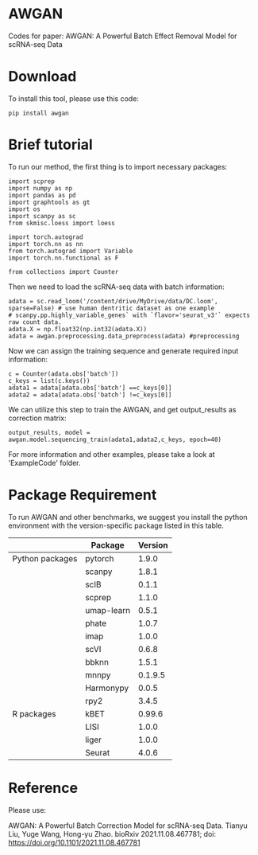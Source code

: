# AWGAN
Codes for paper: AWGAN: A Powerful Batch Effect Removal Model for scRNA-seq Data

# Download
To install this tool, please use this code:
```
pip install awgan
```
# Brief tutorial

To run our method, the first thing is to import necessary packages:
```
import scprep
import numpy as np
import pandas as pd
import graphtools as gt
import os
import scanpy as sc
from skmisc.loess import loess

import torch.autograd
import torch.nn as nn
from torch.autograd import Variable
import torch.nn.functional as F  

from collections import Counter
```
Then we need to load the scRNA-seq data with batch information:
```
adata = sc.read_loom('/content/drive/MyDrive/data/DC.loom', sparse=False) # use human dentritic dataset as one example
# scanpy.pp.highly_variable_genes` with `flavor='seurat_v3'` expects raw count data.
adata.X = np.float32(np.int32(adata.X))
adata = awgan.preprocessing.data_preprocess(adata) #preprocessing
```
Now we can assign the training sequence and generate required input information:
```
c = Counter(adata.obs['batch'])
c_keys = list(c.keys())
adata1 = adata[adata.obs['batch'] ==c_keys[0]]
adata2 = adata[adata.obs['batch'] !=c_keys[0]]
```
We can utilize this step to train the AWGAN, and get output_results as correction matrix:
```
output_results, model = awgan.model.sequencing_train(adata1,adata2,c_keys, epoch=40)
```
For more information and other examples, please take a look at 'ExampleCode' folder.


# Package Requirement

To run AWGAN and other benchmarks, we suggest you install the python environment with the version-specific package listed in this table. 

|                 | Package    | Version |
|-----------------|------------|---------|
| Python packages | pytorch    | 1.9.0   |
|                 | scanpy     | 1.8.1   |
|                 | scIB       | 0.1.1   |
|                 | scprep     | 1.1.0   |
|                 | umap-learn | 0.5.1   |
|                 | phate      | 1.0.7   |
|                 | imap       | 1.0.0   |
|                 | scVI       | 0.6.8   |
|                 | bbknn      | 1.5.1   |
|                 | mnnpy      | 0.1.9.5 |
|                 | Harmonypy  | 0.0.5   |
|                 | rpy2       | 3.4.5   |
| R packages      | kBET       | 0.99.6  |
|                 | LISI       | 1.0.0   |
|                 | liger      | 1.0.0   |
|                 | Seurat     | 4.0.6   |

# Reference
Please use:

AWGAN: A Powerful Batch Correction Model for scRNA-seq Data.
Tianyu Liu, Yuge Wang, Hong-yu Zhao. bioRxiv 2021.11.08.467781; doi: https://doi.org/10.1101/2021.11.08.467781
